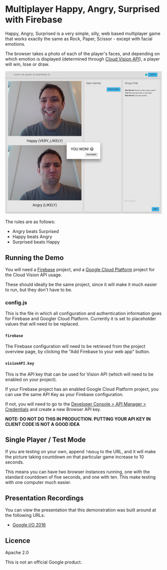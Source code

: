 Multiplayer Happy, Angry, Surprised with Firebase
=============================================

Happy, Angry, Surprised is a very simple, silly, web based multiplayer game that works exactly the same as
Rock, Paper, Scissor - except with facial emotions.

The browser takes a photo of each of the player's faces, and depending on which emotion is displayed (determined through
[Cloud Vision API](https://cloud.google.com/vision/)), a player will win, lose or draw.

![Screenshot](screenshot.png)

The rules are as follows:

- Angry beats Surprised
- Happy beats Angry
- Surprised beats Happy

## Running the Demo
You will need a [Firebase](https://firebase.google.com) project, and a
[Google Cloud Platform](https://cloud.google.com) project for the Cloud Vision API usage.

These should ideally be the same project, since it will make it much easier to run, but they don't have
to be.

### config.js

This is the file in which all configuration and authentication information goes for Firebase and Googler Cloud Platform.
Currently it is set to placeholder values that will need to be replaced.

#### `firebase`

The Firebase configuration will need to be retrieved from the project overview page, by clicking the "Add Firebase to your web app" button.

#### `visionAPI.key`

This is the API key that can be used for Vision API (which will need to be enabled on your project).

If your Firebase project has an enabled Google Cloud Platform project, you can use the same API Key as your Firebase
configuration.

If not, you will need to go to the [Developer Console > API Manager > Credentials](https://console.cloud.google.com/apis/credentials)
and create a new Browser API key.

**NOTE: DO NOT DO THIS IN PRODUCTION. PUTTING YOUR API KEY IN CLIENT CODE IS NOT A GOOD IDEA**

## Single Player / Test Mode
If you are testing on your own, append `?debug` to the URL, and it will make the picture taking countdown
on that particular game increase to 10 seconds.

This means you can have two browser instances running, one with the standard countdown of five seconds, and one
with ten. This make testing with one computer much easier.

## Presentation Recordings
You can view the presentation that this demonstration was built around at the following URLs:

- [Google I/O 2016](https://www.youtube.com/watch?v=8wF-mKMsynE)

## Licence
Apache 2.0

This is not an official Google product.